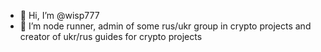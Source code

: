 - 👋 Hi, I’m @wisp777
- 👀 I’m node runner, admin of some rus/ukr group in crypto projects and creator of ukr/rus guides for crypto projects 
<!---
wisp777/wisp777 is a ✨ special ✨ repository because its `README.md` (this file) appears on your GitHub profile.
You can click the Preview link to take a look at your changes.
--->

